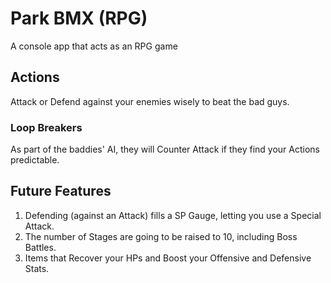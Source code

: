 # Park BMX (RPG)
A console app that acts as an RPG game
## Actions
Attack or Defend against your enemies wisely to beat the bad guys.
### Loop Breakers
As part of the baddies' AI, they will Counter Attack if they find your Actions predictable.
## Future Features
1. Defending (against an Attack) fills a SP Gauge, letting you use a Special Attack.
2. The number of Stages are going to be raised to 10, including Boss Battles.
3. Items that Recover your HPs and Boost your Offensive and Defensive Stats.
